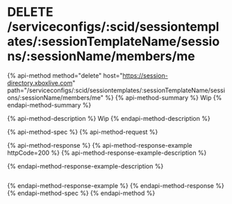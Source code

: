# DELETE /serviceconfigs/:scid/sessiontemplates/:sessionTemplateName/sessions/:sessionName/members/me

{% api-method method="delete" host="https://session-directory.xboxlive.com" path="/serviceconfigs/:scid/sessiontemplates/:sessionTemplateName/sessions/:sessionName/members/me" %}
{% api-method-summary %}
Wip
{% endapi-method-summary %}

{% api-method-description %}
Wip
{% endapi-method-description %}

{% api-method-spec %}
{% api-method-request %}

{% api-method-response %}
{% api-method-response-example httpCode=200 %}
{% api-method-response-example-description %}

{% endapi-method-response-example-description %}

```text

```
{% endapi-method-response-example %}
{% endapi-method-response %}
{% endapi-method-spec %}
{% endapi-method %}

